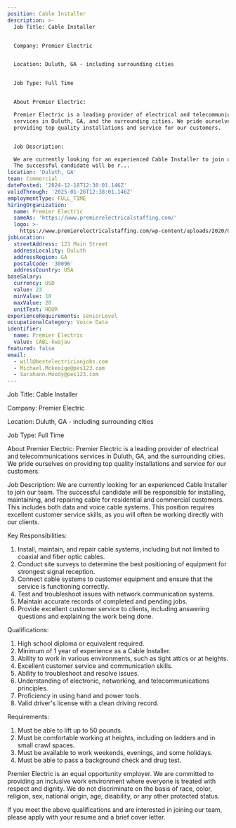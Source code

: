 ```yaml
---
position: Cable Installer
description: >-
  Job Title: Cable Installer


  Company: Premier Electric


  Location: Duluth, GA - including surrounding cities


  Job Type: Full Time


  About Premier Electric:

  Premier Electric is a leading provider of electrical and telecommunications
  services in Duluth, GA, and the surrounding cities. We pride ourselves on
  providing top quality installations and service for our customers.


  Job Description:

  We are currently looking for an experienced Cable Installer to join our team.
  The successful candidate will be r...
location: 'Duluth, GA'
team: Commercial
datePosted: '2024-12-18T12:38:01.146Z'
validThrough: '2025-01-26T12:38:01.146Z'
employmentType: FULL_TIME
hiringOrganization:
  name: Premier Electric
  sameAs: 'https://www.premierelectricalstaffing.com/'
  logo: >-
    https://www.premierelectricalstaffing.com/wp-content/uploads/2020/05/Premier-Electrical-Staffing-logo.png
jobLocation:
  streetAddress: 123 Main Street
  addressLocality: Duluth
  addressRegion: GA
  postalCode: '30096'
  addressCountry: USA
baseSalary:
  currency: USD
  value: 23
  minValue: 18
  maxValue: 28
  unitText: HOUR
experienceRequirements: seniorLevel
occupationalCategory: Voice Data
identifier:
  name: Premier Electric
  value: CABL-kwajau
featured: false
email:
  - will@bestelectricianjobs.com
  - Michael.Mckeaige@pes123.com
  - Sarahann.Moody@pes123.com
---
```




Job Title: Cable Installer

Company: Premier Electric

Location: Duluth, GA - including surrounding cities

Job Type: Full Time

About Premier Electric:
Premier Electric is a leading provider of electrical and telecommunications services in Duluth, GA, and the surrounding cities. We pride ourselves on providing top quality installations and service for our customers.

Job Description:
We are currently looking for an experienced Cable Installer to join our team. The successful candidate will be responsible for installing, maintaining, and repairing cable for residential and commercial customers. This includes both data and voice cable systems. This position requires excellent customer service skills, as you will often be working directly with our clients.

Key Responsibilities:

1. Install, maintain, and repair cable systems, including but not limited to coaxial and fiber optic cables.
2. Conduct site surveys to determine the best positioning of equipment for strongest signal reception.
3. Connect cable systems to customer equipment and ensure that the service is functioning correctly.
4. Test and troubleshoot issues with network communication systems.
5. Maintain accurate records of completed and pending jobs.
6. Provide excellent customer service to clients, including answering questions and explaining the work being done.

Qualifications:

1. High school diploma or equivalent required.
2. Minimum of 1 year of experience as a Cable Installer.
3. Ability to work in various environments, such as tight attics or at heights.
4. Excellent customer service and communication skills.
5. Ability to troubleshoot and resolve issues.
6. Understanding of electronic, networking, and telecommunications principles.
7. Proficiency in using hand and power tools.
8. Valid driver's license with a clean driving record.

Requirements:

1. Must be able to lift up to 50 pounds.
2. Must be comfortable working at heights, including on ladders and in small crawl spaces.
3. Must be available to work weekends, evenings, and some holidays.
4. Must be able to pass a background check and drug test.

Premier Electric is an equal opportunity employer. We are committed to providing an inclusive work environment where everyone is treated with respect and dignity. We do not discriminate on the basis of race, color, religion, sex, national origin, age, disability, or any other protected status. 

If you meet the above qualifications and are interested in joining our team, please apply with your resume and a brief cover letter.
